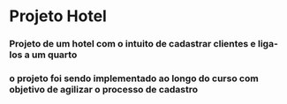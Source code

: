 # Projeto Hotel

### Projeto de um hotel com o intuito de cadastrar clientes e liga-los a um quarto
### o projeto foi sendo implementado ao longo do curso com objetivo de agilizar o processo de cadastro
